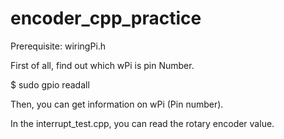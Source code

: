 # encoder_cpp_practice

Prerequisite: wiringPi.h

First of all, find out which wPi is pin Number.

$ sudo gpio readall

Then, you can get information on wPi (Pin number).

In the interrupt_test.cpp, you can read the rotary encoder value.
